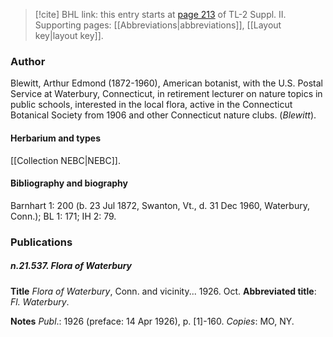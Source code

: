 > [!cite] BHL link: this entry starts at [page 213](https://www.biodiversitylibrary.org/item/103859#page/223/mode/1up) of TL-2 Suppl. II.
> Supporting pages: [[Abbreviations|abbreviations]], [[Layout key|layout key]].

### Author

Blewitt, Arthur Edmond (1872-1960), American botanist, with the U.S. Postal Service at Waterbury, Connecticut, in retirement lecturer on nature topics in public schools, interested in the local flora, active in the Connecticut Botanical Society from 1906 and other Connecticut nature clubs. (*Blewitt*).

#### Herbarium and types

[[Collection NEBC|NEBC]].

#### Bibliography and biography

Barnhart 1: 200 (b. 23 Jul 1872, Swanton, Vt., d. 31 Dec 1960, Waterbury, Conn.); BL 1: 171; IH 2: 79.

### Publications

##### n.21.537. Flora of Waterbury

**Title**
*Flora of Waterbury*, Conn. and vicinity... 1926. Oct.
**Abbreviated title**: *Fl. Waterbury*.

**Notes**
*Publ*.: 1926 (preface: 14 Apr 1926), p. \[1\]-160. *Copies*: MO, NY.

